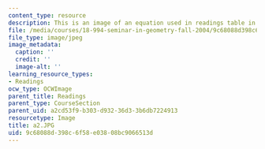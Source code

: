 ```yaml
---
content_type: resource
description: This is an image of an equation used in readings table in 13th row.
file: /media/courses/18-994-seminar-in-geometry-fall-2004/9c68088d398c6f58e03808bc9066513d_a2.JPG
file_type: image/jpeg
image_metadata:
  caption: ''
  credit: ''
  image-alt: ''
learning_resource_types:
- Readings
ocw_type: OCWImage
parent_title: Readings
parent_type: CourseSection
parent_uid: a2cd53f9-b303-d932-36d3-3b6db7224913
resourcetype: Image
title: a2.JPG
uid: 9c68088d-398c-6f58-e038-08bc9066513d
---
```

